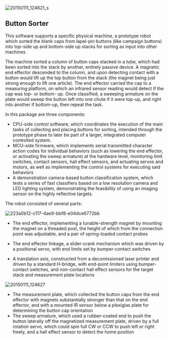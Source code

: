 
![20150111_124621_s](https://github.com/user-attachments/assets/ed18dff3-0a49-417b-a6f1-a21dc4bd162f)

<h2>Button Sorter</h2>

This software supports a specific physical machine, a prototype robot which sorted the blank caps from lapel-pin buttons (like campaign buttons) into top-side up and bottom-side up stacks for sorting as input into other machines.

The machine sorted a column of button caps stacked in a tube, which had been sorted into the stack by another, entirely passive device. A magnetic end effector descended to the column, and upon detecting contact with a button would lift up the top button from the stack (the magnet being just strong enough to lift one article). The end effector carried the cap to a measuring platform, on which an infrared sensor reading would detect if the cap was top- or bottom- up. Once classified, a sweeping armature on the plate would sweep the button left into one chute if it were top-up, and right into another if bottom-up, then repeat the task.

In this package are three components:

- CPU-side control software, which coordinates the execution of the main tasks of collecting and placing buttons for sorting, intended through the prototype phase to later be part of a larger, integrated computer controlled system.
- MCU-side firmware, which implements serial transmitted character action codes for individual behaviors (such as lowering the end effector, or activating the sweep armature) at the hardware level, monitoring limit switches, contact sensors, hall effect sensors, and actuating servos and motors, as well as implementing the control systems for executing said behaviors
- A demonstration camera-based button classification system, which tests a series of fast classifiers based on a low resolution camera and LED lighting system, demonstrating the feasibility of using an imaging sensor on the highly reflective targets.

The robot consisted of several parts:

![223a0b12-c117-4ae9-bbf8-e04dce6772bb](https://github.com/user-attachments/assets/6ffc5f51-95b8-4024-8eea-9976e0fa8e26)

- The end effector, implementing a tunable-strength magnet by mounting the magnet on a threaded post, the height of which from the connection point was adjustable, and a pair of spring-loaded contact probes
- The end effector linkage, a slider-crank mechanism which was driven by a positional servo, with end limits set by bumper-contact switches

- A translation axis, constructed from a decomissioned laser printer and driven by a standard H-bridge, with end-point limiters using bumper-contact switches, and non-contact hall effect sensors for the target stack and measurement plate locations

![20150111_124627](https://github.com/user-attachments/assets/70194cb4-abfc-49fc-8c61-a311a3f9e56c)

- The measurement plate, which collected the button caps from the end effector with magnets substantially stronger than that on the end effector, and with a mounted IR sensor below a plexiglas plate for determining the button cap orientation
- The sweep armature, which used a rubber-coated end to push the button laterally off the magnetized measurement plate, driven by a full rotation servo, which could spin full CW or CCW to push left or right freely, and a hall effect sensor to detect the home position





